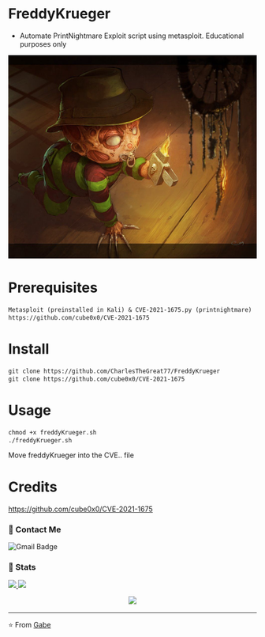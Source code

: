 # FreddyKrueger
* Automate PrintNightmare Exploit script using metasploit. Educational purposes only

![Image description](https://github.com/CharlesTheGreat77/FreddyKrueger/blob/main/E32AC7EA-9DF6-4E46-A901-98ACBC7C63CC.jpeg)

# Prerequisites
```
Metasploit (preinstalled in Kali) & CVE-2021-1675.py (printnightmare)
https://github.com/cube0x0/CVE-2021-1675
```

# Install
```
git clone https://github.com/CharlesTheGreat77/FreddyKrueger
git clone https://github.com/cube0x0/CVE-2021-1675
```
# Usage
```
chmod +x freddyKrueger.sh
./freddyKrueger.sh
```
Move freddyKrueger into the CVE.. file

# Credits
https://github.com/cube0x0/CVE-2021-1675

### 💬 Contact Me 

![Gmail Badge](https://img.shields.io/badge/-doobthegoober@gmail.com-c14438?style=flat-square&logo=Gmail&logoColor=white)

### 🚦 Stats

<a href="https://github.com/CharlesTheGreat77">
  <img src="https://github-readme-stats.vercel.app/api?username=CharlesTheGreat77&show_icons=true&hide=commits" />
</a>
<a href="https://github.com/CharlesTheGreat77">
  <img src="https://github-readme-stats.vercel.app/api/top-langs/?username=CharlesTheGreat77&layout=compact" />
</a>

<p align="center"> 
  <img src="https://profile-counter.glitch.me/CharlesTheGreat77/count.svg" />
</p>

---
⭐️ From [Gabe](https://github.com/CharlesTheGreat77)
